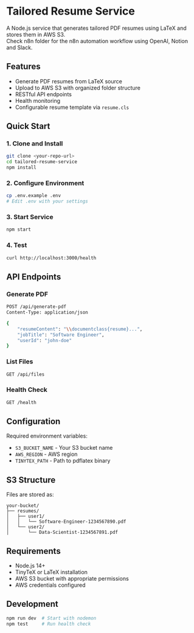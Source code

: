 # Tailored Resume Service

A Node.js service that generates tailored PDF resumes using LaTeX and stores them in AWS S3.    
Check n8n folder for the n8n automation workflow using OpenAI, Notion and Slack.    

## Features

- Generate PDF resumes from LaTeX source
- Upload to AWS S3 with organized folder structure
- RESTful API endpoints
- Health monitoring
- Configurable resume template via `resume.cls`

## Quick Start

### 1. Clone and Install
```bash
git clone <your-repo-url>
cd tailored-resume-service
npm install
```

### 2. Configure Environment
```bash
cp .env.example .env
# Edit .env with your settings
```

### 3. Start Service
```bash
npm start
```

### 4. Test
```bash
curl http://localhost:3000/health
```

## API Endpoints

### Generate PDF
```bash
POST /api/generate-pdf
Content-Type: application/json

{
    "resumeContent": "\\documentclass{resume}...",
    "jobTitle": "Software Engineer",
    "userId": "john-doe"
}
```

### List Files
```bash
GET /api/files
```

### Health Check
```bash
GET /health
```

## Configuration

Required environment variables:
- `S3_BUCKET_NAME` - Your S3 bucket name
- `AWS_REGION` - AWS region
- `TINYTEX_PATH` - Path to pdflatex binary

## S3 Structure

Files are stored as:
```
your-bucket/
├── resumes/
│   ├── user1/
│   │   └── Software-Engineer-1234567890.pdf
│   └── user2/
│       └── Data-Scientist-1234567891.pdf
```

## Requirements

- Node.js 14+
- TinyTeX or LaTeX installation
- AWS S3 bucket with appropriate permissions
- AWS credentials configured

## Development

```bash
npm run dev  # Start with nodemon
npm test     # Run health check
```
